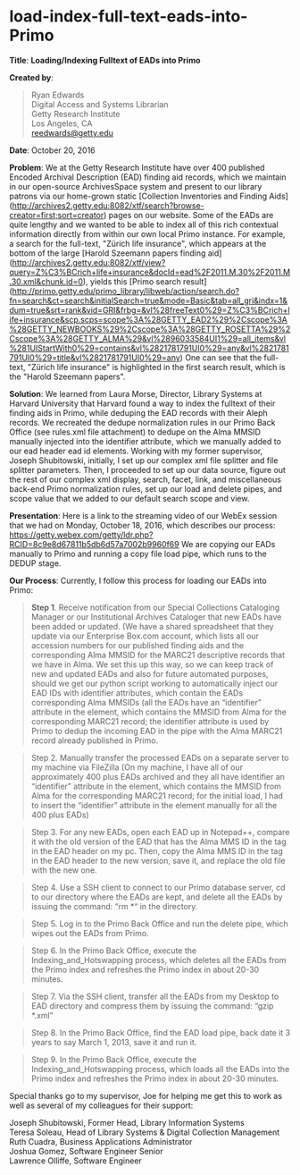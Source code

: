 # load-index-full-text-eads-into-Primo

**Title**: **Loading/Indexing Fulltext of EADs into Primo**

**Created by**:

> Ryan Edwards<br/>
> Digital Access and Systems Librarian<br/>
> Getty Research Institute<br/>
> Los Angeles, CA<br/>
> reedwards@getty.edu<br/>

**Date**: October 20, 2016

**Problem**: We at the Getty Research Institute have over 400 published Encoded Archival Description (EAD) finding aid records, which we maintain in our open-source ArchivesSpace system and present to our library patrons via our home-grown static [Collection Inventories and Finding Aids] (http://archives2.getty.edu:8082/xtf/search?browse-creator=first;sort=creator) pages on our website.  Some of the EADs are quite lengthy and we wanted to be able to index all of this rich contextual information directly from within our own local Primo instance. For example, a search for the full-text, "Zürich life insurance", which appears at the bottom of the large [Harold Szeemann papers finding aid] (http://archives2.getty.edu:8082/xtf/view?query=Z%C3%BCrich+life+insurance&docId=ead%2F2011.M.30%2F2011.M.30.xml&chunk.id=0), yields this [Primo search result] (http://primo.getty.edu/primo_library/libweb/action/search.do?fn=search&ct=search&initialSearch=true&mode=Basic&tab=all_gri&indx=1&dum=true&srt=rank&vid=GRI&frbg=&vl%28freeText0%29=Z%C3%BCrich+life+insurance&scp.scps=scope%3A%28GETTY_EAD2%29%2Cscope%3A%28GETTY_NEWBOOKS%29%2Cscope%3A%28GETTY_ROSETTA%29%2Cscope%3A%28GETTY_ALMA%29&vl%2896033584UI1%29=all_items&vl%281UIStartWith0%29=contains&vl%2821781791UI0%29=any&vl%2821781791UI0%29=title&vl%2821781791UI0%29=any) One can see that the full-text, "Zürich life insurance" is highlighted in the first search result, which is the "Harold Szeemann papers".

**Solution**: We learned from Laura Morse, Director, Library Systems at Harvard University that Harvard found a way to index the fulltext of their finding aids in Primo, while deduping the EAD records with their Aleph records.  We recreated the dedupe normalization rules in our Primo Back Office (see rules.xml file attachment) to dedupe on the Alma MMSID manually injected into the identifier attribute, which we manually added to our ead header ead id elements.  Working with my former supervisor, Joseph Shubitowski, initially, I set up our complex xml file splitter and file splitter parameters.  Then, I proceeded to set up our data source, figure out the rest of our complex xml display, search, facet, link, and miscellaneous back-end Primo normalization rules, set up our load and delete pipes, and scope value that we added to our default search scope and view.

**Presentation**: Here is a link to the streaming video of our WebEx session that we had on Monday, October 18, 2016, which describes our process: https://getty.webex.com/getty/ldr.php?RCID=8c9e8d67811b5db6d57a7002b9960f69 We are copying our EADs manually to Primo and running a copy file load pipe, which runs to the DEDUP stage.
 
**Our Process**: Currently, I follow this process for loading our EADs into Primo:
 
> **Step 1**. Receive notification from our Special Collections Cataloging Manager or our Institutional Archives Cataloger that new EADs have been added or updated. (We have a shared spreadsheet that they update via our Enterprise Box.com account, which lists all our accession numbers for our published finding aids and the corresponding Alma MMSID for the MARC21 descriptive records that we have in Alma.  We set this up this way, so we can keep track of new and updated EADs and also for future automated purposes, should we get our python script working to automatically inject our EAD IDs with identifier attributes, which contain the EADs corresponding Alma MMSIDs (all the EADs have an “identifier” attribute in the <eadid> element, which contains the MMSID from Alma for the corresponding MARC21 record; the identifier attribute is used by Primo to dedup the incoming EAD in the pipe with the Alma MARC21 record already published in Primo.

> Step 2. Manually transfer the processed EADs on a separate server to my machine via FileZilla (On my machine, I have all of our approximately 400 plus EADs archived and they all have identifier an “identifier” attribute in the <eadid> element, which contains the MMSID from Alma for the corresponding MARC21 record; for the initial load, I had to insert the “identifier” attribute in the <eadid> element manually for all the 400 plus EADs)

> Step 3. For any new EADs, open each EAD up in Notepad++, compare it with the old version of the EAD that has the Alma MMS ID in the <identifier> tag in the EAD header on my pc.  Then, copy the Alma MMS ID in the <identifier> tag in the EAD header to the new version, save it, and replace the old file with the new one.

> Step 4. Use a SSH client to connect to our Primo database server, cd to our directory where the EADs are kept, and delete all the EADs by issuing the command: “rm *“ in the directory.

> Step 5. Log in to the Primo Back Office and run the delete pipe, which wipes out the EADs from Primo.

> Step 6. In the Primo Back Office, execute the Indexing_and_Hotswapping process, which deletes all the EADs from the Primo index and refreshes the Primo index in about 20-30 minutes.

> Step 7. Via the SSH client, transfer all the EADs from my Desktop to EAD directory and compress them by issuing the command: “gzip *.xml”

> Step 8. In the Primo Back Office, find the EAD load pipe, back date it 3 years to say March 1, 2013, save it and run it.

> Step 9. In the Primo Back Office, execute the Indexing_and_Hotswapping process, which loads all the EADs into the Primo index and refreshes the Primo index in about 20-30 minutes.


Special thanks go to my supervisor, Joe for helping me get this to work as well as several of my colleagues for their support:

Joseph Shubitowski, Former Head, Library Information Systems <br>
Teresa Soleau, Head of Library Systems & Digital Collection Management <br>
Ruth Cuadra, Business Applications Administrator <br>
Joshua Gomez, Software Engineer Senior <br>
Lawrence Olliffe, Software Engineer
